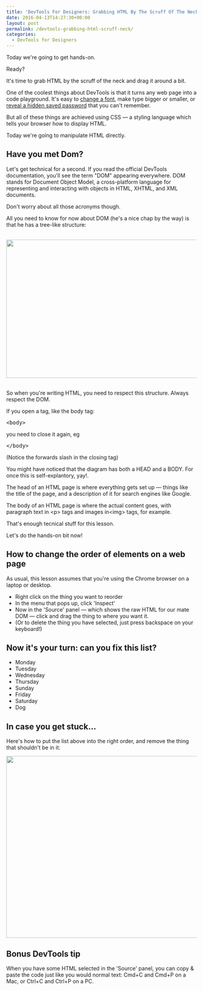 ```yaml
---
title: 'DevTools For Designers: Grabbing HTML By The Scruff Of The Neck'
date: 2016-04-13T14:27:30+00:00
layout: post
permalink: /devtools-grabbing-html-scruff-neck/
categories:
  - DevTools for Designers
---
```

<style type="text/css">
	pre {
      diplay: inline;
    }
</style>
<p>Today we're going to get hands-on.</p>
<p>Ready?</p>
<p>It's time to grab HTML by the scruff of the neck and drag it around a bit.</p>
<p>One of the coolest things about DevTools is that it turns any web page into a code playground. It's easy to <a href="http://greig.cc/devtools-what-the-font">change a font</a>, make type bigger or smaller, or <a href="http://greig.cc/devtools-reveal-hidden-password/">reveal a hidden saved password</a> that you can't remember.</p>
<p>But all of these things are achieved using CSS — a styling language which tells your browser how to display HTML.</p>

<p>Today we're going to manipulate HTML directly.</p>

<h2>Have you met Dom?</h2>
<p>Let's get technical for a second. If you read the official DevTools documentation, you'll see the term "DOM" appearing everywhere. DOM stands for Document Object Model, a cross-platform language for representing and interacting with objects in HTML, XHTML, and XML documents.</p>
<p>Don't worry about all those acronyms though.</p>
<p>All you need to know for now about DOM (he's a nice chap by the way) is that he has a tree-like structure:</p><br>
<img src="/media/dom_tree.gif" alt="" width="700" height="365" class="alignnone size-full wp-image-2127" />
<br><br>
<p>So when you're writing HTML, you need to respect this structure. Always respect the DOM.</p>
<p>If you open a tag, like the body tag: <pre>&lt;body&gt;</pre>you need to close it again, eg <pre>&lt;/body&gt;</pre>
<p>(Notice the forwards slash in the closing tag)</p>
<p>You might have noticed that the diagram has both a HEAD and a BODY. For once this is self-explantory, yay!.</p>
<p>The head of an HTML page is where everything gets set up — things like the title of the page, and a description of it for search engines like Google.</p>
<p>The body of an HTML page is where the actual content goes, with paragraph text in &lt;p&gt; tags and images in&lt;img&gt; tags, for example.</p>
<p>That's enough tecnical stuff for this lesson.</p>
<p>Let's do the hands-on bit now!</p>
<h2>How to change the order of elements on a web page</h2>
<p>As usual, this lesson assumes that you're using the Chrome browser on a laptop or desktop.</p>
<ul>
<li>Right click on the thing you want to reorder</li>
<li>In the menu that pops up, click 'Inspect'</li>
<li>Now in the 'Source' panel — which shows the raw HTML for our mate DOM — click and drag the thing to where you want it.</li>
<li>(Or to delete the thing you have selected, just press backspace on your keyboard!)</li>
</ul>
<h2>Now it's your turn: can you fix this list?</h2>
<ul>
  <li>Monday</li>
  <li>Tuesday</li>
  <li>Wednesday</li>
  <li>Thursday</li>
  <li>Sunday</li>
  <li>Friday</li>
  <li>Saturday</li>
  <li>Dog</li>
</ul>

## In case you get stuck...
Here's how to put the list above into the right order, and remove the thing that shouldn't be in it:

<img src="/media/devtools-for-designers-grabbing-html.gif" alt="" width="750" height="480" class="alignnone size-full wp-image-2125" />

## Bonus DevTools tip
When you have some HTML selected in the 'Source' panel, you can copy & paste the code just like you would normal text: Cmd+C and Cmd+P on a Mac, or Ctrl+C and Ctrl+P on a PC.